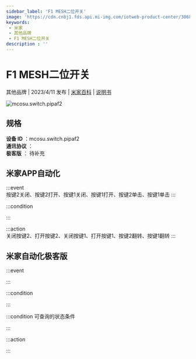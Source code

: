 ```yaml
---
sidebar_label: 'F1 MESH二位开关'
image: 'https://cdn.cnbj1.fds.api.mi-img.com/iotweb-product-center/3068b9ce710bbdbc5e8e788da42ba333_1665040344602.png?GalaxyAccessKeyId=AKVGLQWBOVIRQ3XLEW&Expires=9223372036854775807&Signature=ZVFcnQO7vL0aFfFwfd5iun88b18='
keywords: 
 - 米家
 - 其他品牌
 - F1 MESH二位开关
description : ''
---
```

# F1 MESH二位开关

其他品牌 | 2023/4/11 发布 | [米家百科](https://home.mi.com/webapp/content/baike/product/index.html?model=mcosu.switch.pipaf2) | [说明书](https://home.mi.com/views/introduction.html?model=mcosu.switch.pipaf2&region=cn)

![mcosu.switch.pipaf2](https://cdn.cnbj1.fds.api.mi-img.com/iotweb-product-center/3068b9ce710bbdbc5e8e788da42ba333_1665040344602.png?GalaxyAccessKeyId=AKVGLQWBOVIRQ3XLEW&Expires=9223372036854775807&Signature=ZVFcnQO7vL0aFfFwfd5iun88b18=)

## 规格  
> 
**设备 ID** ：mcosu.switch.pipaf2  
**通讯协议** ：  
**极客版**  ： 待补充 


## 米家APP自动化  

:::event  
按键2关闭、按键2打开、按键1关闭、按键1打开、按键2单击、按键1单击
:::

:::condition  

:::

:::action   
关闭按键2、打开按键2、关闭按键1、打开按键1、按键2翻转、按键1翻转
:::

## 米家自动化极客版  

:::event  

:::

:::condition  

:::

:::condition 可查询的状态条件  

:::

:::action  

:::

        
